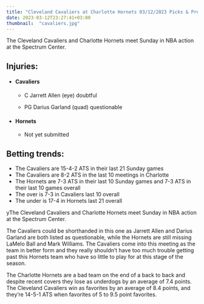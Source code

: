 ```yaml
---
title: "Cleveland Cavaliers at Charlotte Hornets 03/12/2023 Picks & Preview"
date: 2023-03-12T23:27:41+03:00
thumbnail:  "cavaliers.jpg"
---
```

The Cleveland Cavaliers and Charlotte Hornets meet Sunday in NBA action at the Spectrum Center. <!--more-->
## Injuries:

  - #### Cavaliers

    - C Jarrett Allen (eye) doubtful

    - PG Darius Garland (quad) questionable

  - #### Hornets

    - Not yet submitted

## Betting trends:

  - The Cavaliers are 15-4-2 ATS in their last 21 Sunday games
  - The Cavaliers are 8-2 ATS in the last 10 meetings in Charlotte
  - The Hornets are 7-3 ATS in their last 10 Sunday games and 7-3 ATS in their last 10 games overall
  - The over is 7-3 in Cavaliers last 10 overall
  - The under is 17-4 in Hornets last 21 overall


yThe Cleveland Cavaliers and Charlotte Hornets meet Sunday in NBA action at the Spectrum Center.

The Cavaliers could be shorthanded in this one as Jarrett Allen and Darius Garland are both listed as questionable, while the Hornets are still missing LaMelo Ball and Mark Williams. The Cavaliers come into this meeting as the team in better form and they really shouldn’t have too much trouble getting past this Hornets team who have so little to play for at this stage of the season.

The Charlotte Hornets are a bad team on the end of a back to back and despite recent covers they lose as underdogs by an average of 7.4 points. The Cleveland Cavaliers win as favorites by an average of 8.4 points, and they’re 14-5-1 ATS when favorites of 5 to 9.5 point favorites.
